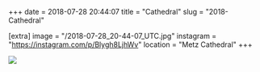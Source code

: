 +++
date = 2018-07-28 20:44:07
title = "Cathedral"
slug = "2018-Cathedral"

[extra]
image = "/2018-07-28_20-44-07_UTC.jpg"
instagram = "https://instagram.com/p/Blygh8LjhWv"
location = "Metz Cathedral"
+++

<img src="/2018-07-28_20-44-07_UTC.jpg" />
